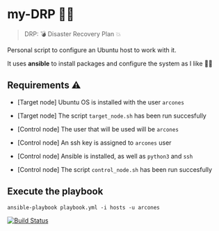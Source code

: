 # my-DRP :woman_firefighter:

> DRP: :bomb: Disaster Recovery Plan :collision:

Personal script to configure an Ubuntu host to work with it.

It uses **ansible** to install packages and configure the system as I like :woman_technologist:

## Requirements :warning:

- [Target node] Ubuntu OS is installed with the user `arcones`
- [Target node] The script `target_node.sh` has been run succesfully

- [Control node] The user that will be used will be `arcones`
- [Control node] An ssh key is assigned to `arcones` user
- [Control node] Ansible is installed, as well as `python3` and `ssh`
- [Control node] The script `control_node.sh` has been run succesfully

## Execute the playbook
```
ansible-playbook playbook.yml -i hosts -u arcones
```

[![Build Status](https://travis-ci.org/arcones/my-DRP.svg?branch=master)](https://travis-ci.org/arcones/my-DRP)

